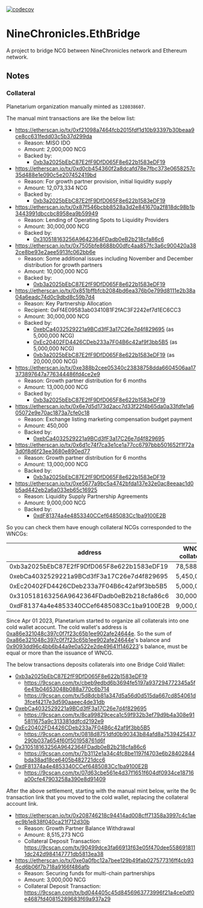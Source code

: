 [![codecov](https://codecov.io/gh/planetarium/NineChronicles.EthBridge/graph/badge.svg?token=tYyiZNv83x)](https://codecov.io/gh/planetarium/NineChronicles.EthBridge)

# NineChronicles.EthBridge

A project to bridge NCG between NineChronicles network and Ethereum network.

## Notes

### Collateral

Planetarium organization manually minted as `128038607`.

The manual mint transactions are like the below list:

- https://etherscan.io/tx/0xf21098a7464fcb2015fdf1d10b93397b30beaa9ce8cc631fedd03c5b37d299da
  - Reason: MISO IDO
  - Amount: 2,000,000 NCG
  - Backed by:
    - [0xb3a2025bEbC87E2fF9DfD065F8e622b1583eDF19]
- https://etherscan.io/tx/0xd0cb454360f2a8dcafd78e7fbc373e0658257c35d488e1e090c5e207452419bd
  - Reason: For growth partner provision, initial liquidity supply
  - Amount: 12,073,334 NCG
  - Backed by:
    - [0xb3a2025bEbC87E2fF9DfD065F8e622b1583eDF19]
- https://etherscan.io/tx/0x87f546bcbb8528a3d2e841670a2f818dc98b1b3443991dbccbc8958ea9b59949
  - Reason: Lending of Operating Spots to Liquidity Providers
  - Amount: 30,000,000 NCG
  - Backed by:
    - [0x310518163256A9642364FDadb0eB2b218cfa86c6]
- https://etherscan.io/tx/0x7505bfe8688b00dfc4aa857fc3a6c900420a382ce8be93e2aee5913fc062bb6e
  - Reason: Some additional issues including November and December distribution for growth partners
  - Amount: 10,000,000 NCG
  - Backed by:
    - [0xb3a2025bEbC87E2fF9DfD065F8e622b1583eDF19]
- https://etherscan.io/tx/0x851bffbfcb2084bd6ea376b0e799d8111e2b38a04a6eadc74d0c9dbd8c59b7d4
  - Reason: Key Partnership Allocation
  - Recipient: 0xFf4E09583ab03410B1F2fAC3F2242ef7d1EC6CC3
  - Amount: 30,000,000 NCG
  - Backed by:
    - [0xebCa4032529221a9BCd3fF3a17C26e7d4f829695] (as 5,000,000 NCG)
    - [0xEc20402FD4426CDeb233a7F04B6c42af9f3bb5B5] (as 5,000,000 NCG)
    - [0xb3a2025bEbC87E2fF9DfD065F8e622b1583eDF19] (as 20,000,000 NCG)
- https://etherscan.io/tx/0xe388b2cee05340c23838758dda6604506aa17373897647a776344486fd4ce2e9 
  - Reason: Growth partner distribution for 6 months
  - Amount: 13,000,000 NCG
  - Backed by:
    - [0xb3a2025bEbC87E2fF9DfD065F8e622b1583eDF19]
- https://etherscan.io/tx/0x6e7d5d173d2acc7d33f22f4b65da0a33fdfe1a605072e9e70ac1873a7cfe0c18
  - Reason: Exchange listing marketing compensation budget payment
  - Amount: 450,000
  - Backed by:
    - [0xebCa4032529221a9BCd3fF3a17C26e7d4f829695]
- https://etherscan.io/tx/0x6d1c74f7ca3e1ce1a77cc6797bbb501652f1f72a3d0f8d6f23ee3680e890ed77
  - Reason: Growth partner distribution for 6 months
  - Amount: 13,000,000 NCG
  - Backed by:
    - [0xb3a2025bEbC87E2fF9DfD065F8e622b1583eDF19]
- https://etherscan.io/tx/0xe5677a9bc5a4742bfda137e32e0ac8eeaac1d0b5ad442eb2a6a033eb65c16925
  - Reason: Liquidity Supply Partnership Agreements
  - Amount: 9,000,000 NCG
  - Backed by:
    - [0xdF81374a4e4853340CCef6485083Cc1ba9100E2B]

So you can check them have enough collateral NCGs corresponded to the WNCGs:

|                   address                  |   WNCG collateral  |
|--------------------------------------------|--------------------|
| 0xb3a2025bEbC87E2fF9DfD065F8e622b1583eDF19 | 78,588,607         |
| 0xebCa4032529221a9BCd3fF3a17C26e7d4f829695 |  5,450,000         |
| 0xEc20402FD4426CDeb233a7F04B6c42af9f3bb5B5 |  5,000,000         |
| 0x310518163256A9642364FDadb0eB2b218cfa86c6 | 30,000,000         |
| 0xdF81374a4e4853340CCef6485083Cc1ba9100E2B | 9,000,000         |

Since Apr 01 2023, Planetarium started to organize all collaterals into one cold wallet acocunt. The cold wallet's address is [0xa86e321048c397c0f7f23c65b1ee902afe24644e]. So the sum of [0xa86e321048c397c0f7f23c65b1ee902afe24644e]'s balance and [0x9093dd96c4bb6b44a9e0a522e2de49641f146223]'s balance, must be equal or more than the issuance of WNCG.

The below transactions deposits collaterals into one Bridge Cold Wallet:

- [0xb3a2025bEbC87E2fF9DfD065F8e622b1583eDF19]
  - https://9cscan.com/tx/cbeb9edbd6b3694fe5197a937294772345a5f6e41b04653048b088a770c6b714
  - https://9cscan.com/tx/5d8dcb81a347d5a56d0d515da667cd854061d3fcef4217e3d590aaeec4de31db
- [0xebCa4032529221a9BCd3fF3a17C26e7d4f829695]
  - https://9cscan.com/tx/8ca99829ceca1c59f932b3ef79d9b4a308e915811675a9c313381ddfcd2192e9
- [0xEc20402FD4426CDeb233a7F04B6c42af9f3bb5B5]
  - https://9cscan.com/tx/0818d8751dfd0b90343b84afd8a7539425437290b037a654f60f501958761d6f
- [0x310518163256A9642364FDadb0eB2b218cfa86c6]
  - https://9cscan.com/tx/7b3112e1a34c4fc8be1197f4703e6b28402844bda38ad18ce6405b482721dcc6
- [0xdF81374a4e4853340CCef6485083Cc1ba9100E2B]
  - https://9cscan.com/tx/07d63cbe561e4d37f1651f604df0934ce18716a00cfe47903258a390e8d91409


After the above settlement, starting with the manual mint below, write the 9c transaction link that you moved to the cold wallet, replacing the collateral account link.

- https://etherscan.io/tx/0x208746218c94414ad008cff71358a3997c4c1aeec9b1e838f040ca21f712d30b
  - Reason: Growth Partner Balance Withdrawal
  - Amount: 8,515,273 NCG
  - Collateral Deposit Transaction: https://9cscan.com/tx/90499dce3fa66913f63e05f470dee5586918111dc242d984147771db5813ea38
- https://etherscan.io/tx/0xe0a0fbc12a7bee129b49fab027577316ff4cb934cd6b06f7b718a9166f486afb
  - Reason: Securing funds for multi-chain partnerships
  - Amount: 3,000,000 NCG
  - Collateral Deposit Transaction: https://9cscan.com/tx/bd044405c45d8456963773996f21a4ce0df0e4687fd40815289683f69a937a29


[0xEc20402FD4426CDeb233a7F04B6c42af9f3bb5B5]: https://9cscan.com/address/0xEc20402FD4426CDeb233a7F04B6c42af9f3bb5B5
[0xebCa4032529221a9BCd3fF3a17C26e7d4f829695]: https://9cscan.com/address/0xebCa4032529221a9BCd3fF3a17C26e7d4f829695
[0xb3a2025bEbC87E2fF9DfD065F8e622b1583eDF19]: https://9cscan.com/address/0xb3a2025bEbC87E2fF9DfD065F8e622b1583eDF19
[0x310518163256A9642364FDadb0eB2b218cfa86c6]: https://9cscan.com/address/0x310518163256A9642364FDadb0eB2b218cfa86c6
[0xdF81374a4e4853340CCef6485083Cc1ba9100E2B]: https://9cscan.com/address/0xdF81374a4e4853340CCef6485083Cc1ba9100E2B
[0xa86e321048c397c0f7f23c65b1ee902afe24644e]: https://9cscan.com/address/0xa86e321048c397c0f7f23c65b1ee902afe24644e
[0x9093dd96c4bb6b44a9e0a522e2de49641f146223]: https://9cscan.com/address/0x9093dd96c4bb6b44a9e0a522e2de49641f146223
